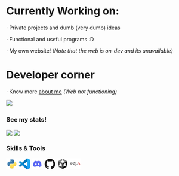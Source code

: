 <h1>Currently Working on:</h1>

· Private projects and dumb (very dumb) ideas

· Functional and useful programs :D

· My own website! _(Note that the web is on-dev and its unavailable)_

<h1>Developer corner</h1>

· Know more [about me] _(Web not functioning)_

<img height="50" src="https://i.postimg.cc/TYT6TLPZ/xabiacatfix.png">

[about me]: https://xabia598.github.io

<h3>See my stats!</h3>

<a>
    <img align="center" src="https://github-readme-stats.vercel.app/api?username=Xabia598&show_icons=true&theme=tokyonight">
    <!--<img align="center" src="https://github-readme-stats.vercel.app/api/top-langs/?username=xabia598&layout=compact&theme=chartreuse-dark">-->
    <img align="center" src="https://github-readme-stats.vercel.app/api/top-langs?username=Xabia598&layout=compact&theme=tokyonight">
    </br>
    
</a>
<h3>Skills & Tools </h3>
<code><img height="30" src="https://github.com/devicons/devicon/blob/master/icons/python/python-original.svg"></code>
<code><img height="30" src="https://github.com/devicons/devicon/blob/master/icons/vscode/vscode-original.svg"></code>
<code><img height="30" src="https://raw.githubusercontent.com/github/explore/80688e429a7d4ef2fca1e82350fe8e3517d3494d/topics/discord/discord.png"></code>
<code><img height="30" src="https://github.com/devicons/devicon/blob/master/icons/github/github-original.svg"></code>
<code><img height="30" src="https://raw.githubusercontent.com/devicons/devicon/1119b9f84c0290e0f0b38982099a2bd027a48bf1/icons/unity/unity-original.svg"></code>
<code><img height="30" src="https://raw.githubusercontent.com/devicons/devicon/1119b9f84c0290e0f0b38982099a2bd027a48bf1/icons/sqlalchemy/sqlalchemy-original.svg"></code>


